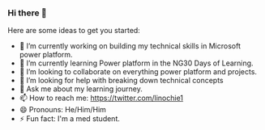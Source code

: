 ### Hi there 👋
Here are some ideas to get you started:

- 🔭 I’m currently working on building my technical skills in Microsoft power platform.
- 🌱 I’m currently learning Power platform in the NG30 Days of Learning.
- 👯 I’m looking to collaborate on everything power platform and projects.
- 🤔 I’m looking for help with breaking down technical concepts
- 💬 Ask me about my learning journey.
- 📫 How to reach me: https://twitter.com/linochie1
- 😄 Pronouns: He/Him/Him
- ⚡ Fun fact: I'm a med student.
